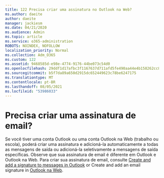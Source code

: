 ```yaml
---
title: 122 Precisa criar uma assinatura no Outlook na Web?
ms.author: daeite
author: daeite
manager: jackiesm
ms.date: 04/21/2020
ms.audience: Admin
ms.topic: article
ms.service: o365-administration
ROBOTS: NOINDEX, NOFOLLOW
localization_priority: Normal
ms.collection: Adm_O365
ms.custom: 122
ms.assetid: 9468585d-e98e-4774-9176-44be073c54d0
ms.openlocfilehash: 29ddf1d17afbc3f1167637d711afd5fe490aa44e4b158262cc891f0632c81c8c
ms.sourcegitcommit: b5f7da89a650d2915dc652449623c78be6247175
ms.translationtype: MT
ms.contentlocale: pt-BR
ms.lasthandoff: 08/05/2021
ms.locfileid: "53986033"
---
```

# <a name="need-to-create-an-email-signature"></a>Precisa criar uma assinatura de email?

Se você tiver uma conta Outlook ou uma conta Outlook na Web (trabalho ou escola), poderá criar uma assinatura e adicioná-la automaticamente a todas as mensagens de saída ou adicioná-la seletivamente a mensagens de saída específicas. Observe que sua assinatura de email é diferente em Outlook e Outlook na Web. Para criar sua assinatura de email, consulte [Create and add a signature to messages in Outlook](https://support.office.com/article/8ee5d4f4-68fd-464a-a1c1-0e1c80bb27f2.aspx) or Create and add an email signature in [Outlook na Web](https://support.office.com/article/5ff9dcfd-d3f1-447b-b2e9-39f91b074ea3.aspx).


